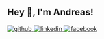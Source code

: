 ## Hey 👋, I'm Andreas!  
  

<a href="https://github.com/ante-atto" target="_blank">
<img src=https://img.shields.io/badge/github-%2324292e.svg?&style=for-the-badge&logo=github&logoColor=white alt=github style="margin-bottom: 5px;" />
</a>
<a href="https://linkedin.com/in/andreas-andersson-6b6b6711" target="_blank">
<img src=https://img.shields.io/badge/linkedin-%231E77B5.svg?&style=for-the-badge&logo=linkedin&logoColor=white alt=linkedin style="margin-bottom: 5px;" />
</a>
<a href="https://www.facebook.com/andreas.andersson.336333" target="_blank">
<img src=https://img.shields.io/badge/facebook-%232E87FB.svg?&style=for-the-badge&logo=facebook&logoColor=white alt=facebook style="margin-bottom: 5px;" />
</a>  

<!---
ante-atto/ante-atto is a ✨ special ✨ repository because its `README.md` (this file) appears on your GitHub profile.
You can click the Preview link to take a look at your changes.
--->


